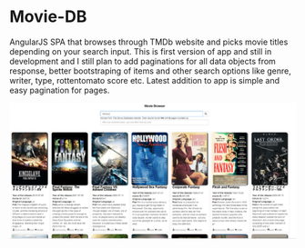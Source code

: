 # Movie-DB
AngularJS SPA that browses through TMDb website and picks movie titles depending on your search input. 
This is first version of app and still in development and I still plan to add paginations for all data objects from response, better bootstraping of items and other search options like genre, writer, type, rottentomato score etc. Latest addition to app is simple and easy pagination for pages.

![screen of app](https://raw.githubusercontent.com/Bognar/Movie-DB/master/moviedb.PNG)
